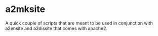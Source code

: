 a2mksite
========

A quick couple of scripts that are meant to be used in conjunction with a2ensite and a2dissite that comes with apache2.